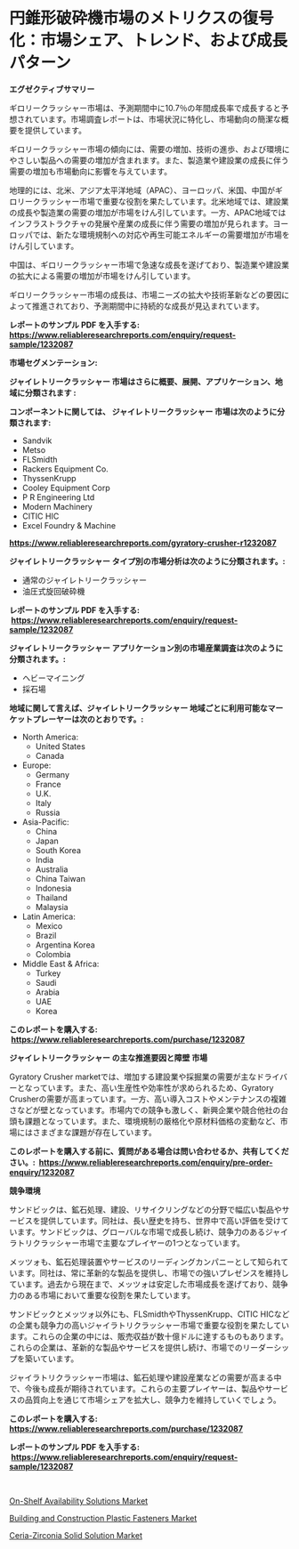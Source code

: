 <p><h1>円錐形破砕機市場のメトリクスの復号化：市場シェア、トレンド、および成長パターン</h1></p><p><strong>エグゼクティブサマリー</strong></p>
<p><p>ギロリークラッシャー市場は、予測期間中に10.7％の年間成長率で成長すると予想されています。市場調査レポートは、市場状況に特化し、市場動向の簡潔な概要を提供しています。</p><p>ギロリークラッシャー市場の傾向には、需要の増加、技術の進歩、および環境にやさしい製品への需要の増加が含まれます。また、製造業や建設業の成長に伴う需要の増加も市場動向に影響を与えています。</p><p>地理的には、北米、アジア太平洋地域（APAC）、ヨーロッパ、米国、中国がギロリークラッシャー市場で重要な役割を果たしています。北米地域では、建設業の成長や製造業の需要の増加が市場をけん引しています。一方、APAC地域ではインフラストラクチャの発展や産業の成長に伴う需要の増加が見られます。ヨーロッパでは、新たな環境規制への対応や再生可能エネルギーの需要増加が市場をけん引しています。</p><p>中国は、ギロリークラッシャー市場で急速な成長を遂げており、製造業や建設業の拡大による需要の増加が市場をけん引しています。</p><p>ギロリークラッシャー市場の成長は、市場ニーズの拡大や技術革新などの要因によって推進されており、予測期間中に持続的な成長が見込まれています。</p></p>
<p><strong>レポートのサンプル PDF を入手する: <a href="https://www.reliableresearchreports.com/enquiry/request-sample/1232087">https://www.reliableresearchreports.com/enquiry/request-sample/1232087</a></strong></p>
<p><strong>市場セグメンテーション:</strong></p>
<p><strong> ジャイレトリークラッシャー 市場はさらに概要、展開、アプリケーション、地域に分類されます :</strong></p>
<p><strong>コンポーネントに関しては、 ジャイレトリークラッシャー 市場は次のように分類されます: &nbsp;</strong></p>
<p><ul><li>Sandvik</li><li>Metso</li><li>FLSmidth</li><li>Rackers Equipment Co.</li><li>ThyssenKrupp</li><li>Cooley Equipment Corp</li><li>P R Engineering Ltd</li><li>Modern Machinery</li><li>CITIC HIC</li><li>Excel Foundry & Machine</li></ul></p>
<p><strong><a href="https://www.reliableresearchreports.com/gyratory-crusher-r1232087">https://www.reliableresearchreports.com/gyratory-crusher-r1232087</a></strong></p>
<p><strong> ジャイレトリークラッシャー タイプ別の市場分析は次のように分類されます。:</strong></p>
<p><ul><li>通常のジャイレトリークラッシャー</li><li>油圧式旋回破砕機</li></ul></p>
<p><strong>レポートのサンプル PDF を入手する: &nbsp;<a href="https://www.reliableresearchreports.com/enquiry/request-sample/1232087">https://www.reliableresearchreports.com/enquiry/request-sample/1232087</a></strong></p>
<p><strong> ジャイレトリークラッシャー アプリケーション別の市場産業調査は次のように分類されます。:</strong></p>
<p><ul><li>ヘビーマイニング</li><li>採石場</li></ul></p>
<p><strong>地域に関して言えば、ジャイレトリークラッシャー 地域ごとに利用可能なマーケットプレーヤーは次のとおりです。:</strong></p>
<p><ul>
    <li>
        North America:
        <ul>
            <li>United States</li>
            <li>Canada</li>
        </ul>
    </li>
    <li>
        Europe:
        <ul>
            <li>Germany</li>
            <li>France</li>
            <li>U.K.</li>
            <li>Italy</li>
            <li>Russia</li>
        </ul>
    </li>
    <li>
        Asia-Pacific:
        <ul>
            <li>China</li>
            <li>Japan</li>
            <li>South Korea</li>
            <li>India</li>
            <li>Australia</li>
            <li>China Taiwan</li>
            <li>Indonesia</li>
            <li>Thailand</li>
            <li>Malaysia</li>
        </ul>
    </li>
    <li>
        Latin America:
        <ul>
            <li>Mexico</li>
            <li>Brazil</li>
            <li>Argentina Korea</li>
            <li>Colombia</li>
        </ul>
    </li>
    <li>
        Middle East & Africa:
        <ul>
            <li>Turkey</li>
            <li>Saudi</li>
            <li>Arabia</li>
            <li>UAE</li>
            <li>Korea</li>
        </ul>
    </li>
    </ul></p>
<p><strong>このレポートを購入する: &nbsp;<a href="https://www.reliableresearchreports.com/purchase/1232087">https://www.reliableresearchreports.com/purchase/1232087</a></strong></p>
<p><strong>ジャイレトリークラッシャー の主な推進要因と障壁 市場</strong></p>
<p><p>Gyratory Crusher marketでは、増加する建設業や採掘業の需要が主なドライバーとなっています。また、高い生産性や効率性が求められるため、Gyratory Crusherの需要が高まっています。一方、高い導入コストやメンテナンスの複雑さなどが壁となっています。市場内での競争も激しく、新興企業や競合他社の台頭も課題となっています。また、環境規制の厳格化や原材料価格の変動など、市場にはさまざまな課題が存在しています。</p></p>
<p><strong>このレポートを購入する前に、質問がある場合は問い合わせるか、共有してください。:&nbsp; <a href="https://www.reliableresearchreports.com/enquiry/pre-order-enquiry/1232087">https://www.reliableresearchreports.com/enquiry/pre-order-enquiry/1232087</a></strong></p>
<p><strong>競争環境</strong></p>
<p><p>サンドビックは、鉱石処理、建設、リサイクリングなどの分野で幅広い製品やサービスを提供しています。同社は、長い歴史を持ち、世界中で高い評価を受けています。サンドビックは、グローバルな市場で成長し続け、競争力のあるジャイラトリクラッシャー市場で主要なプレイヤーの1つとなっています。</p><p>メッツォも、鉱石処理装置やサービスのリーディングカンパニーとして知られています。同社は、常に革新的な製品を提供し、市場での強いプレゼンスを維持しています。過去から現在まで、メッツォは安定した市場成長を遂げており、競争力のある市場において重要な役割を果たしています。</p><p>サンドビックとメッツォ以外にも、FLSmidthやThyssenKrupp、CITIC HICなどの企業も競争力の高いジャイラトリクラッシャー市場で重要な役割を果たしています。これらの企業の中には、販売収益が数十億ドルに達するものもあります。これらの企業は、革新的な製品やサービスを提供し続け、市場でのリーダーシップを築いています。</p><p>ジャイラトリクラッシャー市場は、鉱石処理や建設産業などの需要が高まる中で、今後も成長が期待されています。これらの主要プレイヤーは、製品やサービスの品質向上を通じて市場シェアを拡大し、競争力を維持していくでしょう。</p></p>
<p><strong>このレポートを購入する: &nbsp; <a href="https://www.reliableresearchreports.com/purchase/1232087">https://www.reliableresearchreports.com/purchase/1232087</a></strong></p>
<p><strong>レポートのサンプル PDF を入手する: &nbsp;<a href="https://www.reliableresearchreports.com/enquiry/request-sample/1232087">https://www.reliableresearchreports.com/enquiry/request-sample/1232087</a></strong><strong></strong></p>
<p>&nbsp;</p>
<p><p><a href="https://www.linkedin.com/pulse/on-shelf-availability-solutions-market-goal-estimating-size-re9ef?trackingId=buAAnhvh19%2BnT8YMDs1vOA%3D%3D">On-Shelf Availability Solutions Market</a></p><p><a href="https://www.linkedin.com/pulse/building-construction-plastic-fasteners-market-goal-estimating-cwblf?trackingId=Ldo0%2Bcbfod0b13BU1iOmhQ%3D%3D">Building and Construction Plastic Fasteners Market</a></p><p><a href="https://www.linkedin.com/pulse/ceria-zirconia-solid-solution-market-size-share-amp-trends-zyhqf?trackingId=e8%2Fo0d7wbp4BvvZ1wyBNwA%3D%3D">Ceria-Zirconia Solid Solution Market</a></p></p>